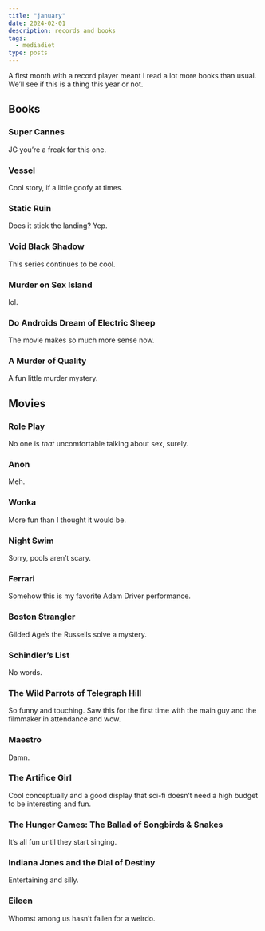 ```yaml
---
title: "january"
date: 2024-02-01
description: records and books
tags:
  - mediadiet
type: posts
---
```


A first month with a record player meant I read a lot more books than usual. We’ll see if this is a thing this year or not.

<!--more-->

## Books

### Super Cannes

JG you’re a freak for this one.

### Vessel

Cool story, if a little goofy at times.

### Static Ruin

Does it stick the landing? Yep.

### Void Black Shadow

This series continues to be cool.

### Murder on Sex Island

lol.

### Do Androids Dream of Electric Sheep

The movie makes so much more sense now.

### A Murder of Quality

A fun little murder mystery.

## Movies

### Role Play

No one is *that* uncomfortable talking about sex, surely.

### Anon

Meh.

### Wonka

More fun than I thought it would be.

### Night Swim

Sorry, pools aren’t scary.

### Ferrari

Somehow this is my favorite Adam Driver performance.

### Boston Strangler

Gilded Age’s the Russells solve a mystery.

### Schindler’s List

No words.

### The Wild Parrots of Telegraph Hill

So funny and touching. Saw this for the first time with the main guy and the filmmaker in attendance and wow.

### Maestro

Damn.

### The Artifice Girl

Cool conceptually and a good display that sci-fi doesn’t need a high budget to be interesting and fun.

### The Hunger Games: The Ballad of Songbirds & Snakes

It’s all fun until they start singing.

### Indiana Jones and the Dial of Destiny

Entertaining and silly.

### Eileen

Whomst among us hasn’t fallen for a weirdo.

